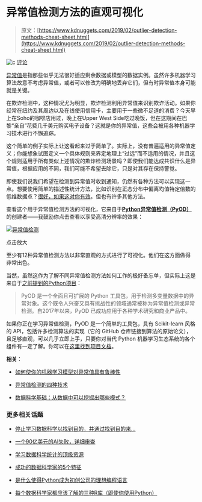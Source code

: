 # 异常值检测方法的直观可视化

> 原文：[https://www.kdnuggets.com/2019/02/outlier-detection-methods-cheat-sheet.html](https://www.kdnuggets.com/2019/02/outlier-detection-methods-cheat-sheet.html)

![c](../Images/3d9c022da2d331bb56691a9617b91b90.png) [评论](#comments)

[异常值](https://en.wikipedia.org/wiki/Outlier)是指那些似乎无法很好适应剩余数据或模型的数据实例。虽然许多机器学习算法故意不考虑异常值，或者可以修改为明确地丢弃它们，但有时异常值本身可能就是关键。

在欺诈检测中，这种情况尤为明显，欺诈检测利用异常值来识别欺诈活动。如果你经常在纽约及其周边以及在线使用信用卡，主要用于一些微不足道的消费？今天早上在Soho的咖啡店用过，晚上在Upper West Side吃过晚饭，但在这期间在巴黎“亲自”花费几千美元购买电子设备？这就是你的异常值，这些会被用各种机器学习技术进行不懈追踪。

这个简单的例子实际上让这看起来过于简单了。实际上，没有普遍适用的异常值定义；你能想象试图定义一个具体规则来界定地理上“过远”而不适用的情况，并且这个规则适用于所有类似上述情况的欺诈检测场景吗？即使我们能达成共识什么是异常值，根据应用的不同，我们可能不希望去除它，只是对其存在保持警觉。

即使我们说我们希望在检测到异常值时收到通知，仍然有各种方法可以实现这一点。想要使用简单的描述性统计方法，比如识别在正态分布中偏离均值特定倍数的低维数据点？[很好，如果这对你有效](/2017/02/removing-outliers-standard-deviation-python.html)。但也有许多其他方法。

查看这个用于异常值检测方法的可视化，它来自于[**Python异常值检测（PyOD）**](https://github.com/yzhao062/pyod)的创建者——我鼓励你点击查看以享受高清分辨率的效果：

[![异常值检测](../Images/20473e61b3cfa05cf0510f7f9e6a55d5.png)](https://raw.githubusercontent.com/yzhao062/pyod/master/examples/ALL.png)

点击放大

至少有12种异常值检测方法以非常直观的方式进行了可视化。他们在这方面做得非常出色。

当然，虽然这作为了解不同异常值检测方法如何工作的极好备忘单，但实际上这是来自于[之前提到的Python项目](https://github.com/yzhao062/pyod)：

> PyOD 是一个全面且可扩展的 Python 工具包，用于检测多变量数据中的异常对象。这个既令人兴奋又具有挑战性的领域通常被称为异常值检测或异常检测。自2017年以来，PyOD 已成功应用于各种学术研究和商业产品中。

如果你正在学习异常值检测，PyOD 是一个简单的工具包，具有 Scikit-learn 风格的 API，包括许多检测算法的实现（它的 GitHub 仓库链接到算法的原始论文），且足够直观，可以几乎立即上手，只要你对当代 Python 机器学习生态系统的各个组件有一定了解。你可以在[这里找到项目文档](https://pyod.readthedocs.io/en/latest/)。

**相关**：

+   [如何使你的机器学习模型对异常值具有鲁棒性](/2018/08/make-machine-learning-models-robust-outliers.html)

+   [异常值检测的四种技术](/2018/12/four-techniques-outlier-detection.html)

+   [数据科学基础：从数据中可以挖掘出哪些模式？](/2016/12/data-science-basics-types-patterns-mined-data.html)

### 更多相关话题

+   [停止学习数据科学以找到目的，并通过找到目的来…](https://www.kdnuggets.com/2021/12/stop-learning-data-science-find-purpose.html)

+   [一个90亿美元的AI失败，详细审查](https://www.kdnuggets.com/2021/12/9b-ai-failure-examined.html)

+   [学习数据科学统计的顶级资源](https://www.kdnuggets.com/2021/12/springboard-top-resources-learn-data-science-statistics.html)

+   [成功的数据科学家的5个特征](https://www.kdnuggets.com/2021/12/5-characteristics-successful-data-scientist.html)

+   [是什么使得Python成为初创公司的理想编程语言](https://www.kdnuggets.com/2021/12/makes-python-ideal-programming-language-startups.html)

+   [每个数据科学家都应该了解的三种R库（即使你使用Python）](https://www.kdnuggets.com/2021/12/three-r-libraries-every-data-scientist-know-even-python.html)
